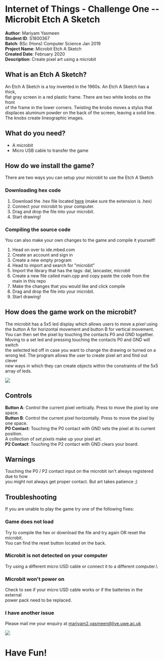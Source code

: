 # Internet of Things - Challenge One --Microbit Etch A Sketch

**Author**: Mariyam Yasmeen\
**Student ID**: S1800367   
**Batch**: BSc (Hons) Computer Science Jan 2019\
**Project Name**: Microbit Etch A Sketch\
**Created Date**: February 2020\
**Description**: Create pixel art using a microbit


## What is an Etch A Sketch?
An Etch A Sketch is a toy invented in the 1960s. An Etch A Sketch has a thick,\
flat gray screen in a red plastic frame. There are two white knobs on the front\
of the frame in the lower corners. Twisting the knobs moves a stylus that\
displaces aluminum powder on the back of the screen, leaving a solid line. \
The knobs create lineographic images.

## What do you need?
* A microbit
* Micro USB cable to transfer the game

## How do we install the game?
There are two ways you can setup your microbit to use the Etch A Sketch
### Downloading hex code
1. Download the .hex file located <a href="https://gitlab.uwe.ac.uk/m2-yasmeen/iot-challenge-1/raw/master/Etchasketch.NRF51_MICROBIT.hex?inline=false">here</a> (make sure the extension is .hex)
2. Connect your microbit to your computer.
3. Drag and drop the file into your microbit.
4. Start drawing!

### Compiling the source code
You can also make your own changes to the game and compile it yourself!
1. Head on over to ide.mbed.com
2. Create an account and sign in
3. Create a new empty program
4. Head to import and search for "microbit"
5. Import the library that has the tags: dal, lancaster, microbit
6. Create a new file called main.cpp and copy paste the code from the main in this repo
7. Make the changes that you would like and click compile
8. Drag and drop the file into your microbit.
9. Start drawing!

## How does the game work on the microbit?
The microbit has a 5x5 led display which allows users to move a *pixel* using\
the button A for horizontal movement and button B for vertical movement.\
You can then set the pixel by touching the contacts P0 and GND together.\
Moving to a set led and pressing touching the contacts P0 and GND will switch\
the selected led off in case you want to change the drawing or turned on a\
wrong led. The program allows the user to create pixel art and find out clever\
new ways in which they can create objects within the constraints of the 5x5 array of leds.

![](https://gitlab.uwe.ac.uk/m2-yasmeen/iot-challenge-1/raw/master/Img/giphy.gif)

## Controls

**Button A**: Control the current pixel vertically. Press to move the pixel by one space.\
**Button B**: Control the current pixel horizontally. Press to move the pixel by one space.\
**P0 Contact**: Touching the P0 contact with GND sets the pixel at its current position.\
A collection of *set pixels* make up your pixel art.\
**P2 Contact**: Touching the P2 contact with GND clears your board.

## Warnings
Touching the P0 / P2 contact input on the microbit isn't always registered due to how\
you might not always get proper contact. But art takes patience ;)

## Troubleshooting
If you are unable to play the game try one of the following fixes:

### Game does not load
Try to compile the hex or download the file and try again OR reset the microbit.\
You can find the reset button located on the back.

### Microbit is not detected on your computer
Try using a different micro USD cable or connect it to a different computer.\

### Microbit won't power on
Check to see if your micro USD cable works or if the batteries in the external\
power pack need to be replaced.

### I have another issue 
Please mail me your enquiry at mariyam2.yasmeen@live.uwe.ac.uk

![](https://gitlab.uwe.ac.uk/m2-yasmeen/iot-challenge-1/raw/master/Img/pixart.png)
# Have Fun!